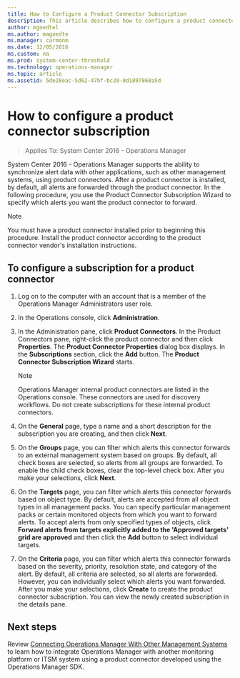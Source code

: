 ```yaml
---
title: How to Configure a Product Connector Subscription
description: This article describes how to configure a product connector for integrating Operations Manager with an enterprise monitoring solution.  
author: mgoedtel
ms.author: magoedte
ms.manager: carmonm
ms.date: 12/05/2016
ms.custom: na
ms.prod: system-center-threshold
ms.technology: operations-manager
ms.topic: article
ms.assetid: 5de28eac-5d62-47bf-bc20-0d1897868a5d
---
```


# How to configure a product connector subscription

>Applies To: System Center 2016 - Operations Manager

System Center 2016 - Operations Manager supports the ability to synchronize alert data with other applications, such as other management systems, using product connectors. After a product connector is installed, by default, all alerts are forwarded through the product connector. In the following procedure, you use the Product Connector Subscription Wizard to specify which alerts you want the product connector to forward.  
  
> [!NOTE]  
> You must have a product connector installed prior to beginning this procedure. Install the product connector according to the product connector vendor's installation instructions.  
  
## To configure a subscription for a product connector  
  
1.  Log on to the computer with an account that is a member of the Operations Manager Administrators user role.  
  
2.  In the Operations console, click **Administration**.  
  
3.  In the Administration pane, click **Product Connectors**. In the Product Connectors pane, right-click the product connector and then click **Properties**. The **Product Connector Properties** dialog box displays. In the **Subscriptions** section, click the **Add** button. The **Product Connector Subscription Wizard** starts.  
  
    > [!NOTE]  
    > Operations Manager internal product connectors are listed in the Operations console. These connectors are used for discovery workflows. Do not create subscriptions for these internal product connectors.  
  
4.  On the **General** page, type a name and a short description for the subscription you are creating, and then click **Next**.  
  
5.  On the **Groups** page, you can filter which alerts this connector forwards to an external management system based on groups. By default, all check boxes are selected, so alerts from all groups are forwarded. To enable the child check boxes, clear the top\-level check box. After you make your selections, click **Next**.  
  
6.  On the **Targets** page, you can filter which alerts this connector forwards based on object type. By default, alerts are accepted from all object types in all management packs. You can specify particular management packs or certain monitored objects from which you want to forward alerts. To accept alerts from only specified types of objects, click **Forward alerts from targets explicitly added to the 'Approved targets' grid are approved** and then click the **Add** button to select individual targets.  
  
7.  On the **Criteria** page, you can filter which alerts this connector forwards based on the severity, priority, resolution state, and category of the alert. By default, all criteria are selected, so all alerts are forwarded. However, you can individually select which alerts you want forwarded. After you make your selections, click **Create** to create the product connector subscription. You can view the newly created subscription in the details pane.  
  
## Next steps

Review [Connecting Operations Manager With Other Management Systems](manage-integration-thirdparty-overview.md) to learn how to integrate Operations Manager with another monitoring platform or ITSM system using a product connector developed using the Operations Manager SDK.  

  
  
